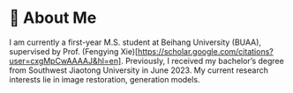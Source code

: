 # 👋 About Me
I am currently a first-year M.S. student at Beihang University (BUAA), supervised by Prof. (Fengying Xie)[https://scholar.google.com/citations?user=cxgMpCwAAAAJ&hl=en]. Previously, I received my bachelor’s degree from Southwest Jiaotong University in June 2023. My current research interests lie in image restoration, generation models.
